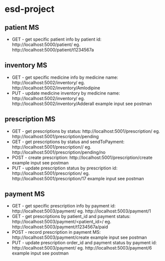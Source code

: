 # esd-project

## patient MS
* GET - get specific patient info by patient id: http://localhost:5000/patient/<id>
eg. http://localhost:5000/patient/t1234567a


## inventory MS
* GET - get specific medicine info by medicine name: http://localhost:5002/inventory/<name>
eg. http://localhost:5002/inventory/Amlodipine
* PUT - update medicine inventory by medicine name: http://localhost:5002/inventory/<name>
eg. http://localhost:5002/inventory/Adderall
example input see postman


## prescription MS
* GET - get prescriptions by status: http://localhost:5001/prescription/<status>
eg. http://localhost:5001/prescription/pending
* GET - get prescriptions by status and sendToPayment: http://localhost:5001/prescription/<status>/<sendToPayment>
eg. http://localhost:5001/prescription/pending/no
* POST - create prescription: http://localhost:5001/prescription/create
example input see postman
* PUT - update prescription status by prescription id: http://localhost:5001/prescription/<id>
eg. http://localhost:5001/prescription/17
example input see postman


## payment MS
* GET - get specific prescription info by payment id: http://localhost:5003/payment/<id>
eg. http://localhost:5003/payment/1
* GET - get prescriptions by patient_id and payment status: http://localhost:5003/payment/<patient_id>/<status>
eg. http://localhost:5003/payment/t1234567a/paid
* POST - record prescription in payment MS: http://localhost:5003/payment/create
example input see postman
* PUT - update prescription order_id and payment status by payment id: http://localhost:5003/payment/<id>
eg. http://localhost:5003/payment/6
example input see postman

